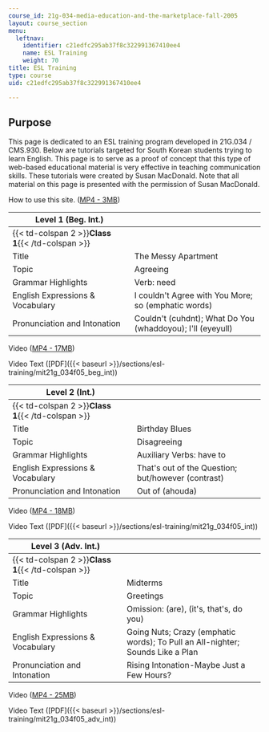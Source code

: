 ```yaml
---
course_id: 21g-034-media-education-and-the-marketplace-fall-2005
layout: course_section
menu:
  leftnav:
    identifier: c21edfc295ab37f8c322991367410ee4
    name: ESL Training
    weight: 70
title: ESL Training
type: course
uid: c21edfc295ab37f8c322991367410ee4

---
```


Purpose
-------

This page is dedicated to an ESL training program developed in 21G.034 / CMS.930. Below are tutorials targeted for South Korean students trying to learn English. This page is to serve as a proof of concept that this type of web-based educational material is very effective in teaching communication skills. These tutorials were created by Susan MacDonald. Note that all material on this page is presented with the permission of Susan MacDonald.

How to use this site. ([MP4 - 3MB](http://archive.org/download/MIT21F.034F05/ocw-21f-034-susan-intro-how-to-220k.mp4))

| Level 1 (Beg. Int.) | &nbsp; |
| --- | --- |
| {{< td-colspan 2 >}}**Class 1**{{< /td-colspan >}} ||
| Title | The Messy Apartment |
| Topic | Agreeing |
| Grammar Highlights | Verb: need |
| English Expressions & Vocabulary | I couldn't Agree with You More; so (emphatic words) |
| Pronunciation and Intonation | Couldn't (cuhdnt); What Do You (whaddoyou); I'll (eyeyull) 

Video ([MP4 - 17MB](http://www.archive.org/download/MIT21F.034F05/ocw-21f-034-susan-beg-int-esl-class-1-220k.mp4))

Video Text ([PDF]({{< baseurl >}}/sections/esl-training/mit21g_034f05_beg_int))

| Level 2 (Int.) | &nbsp; |
| --- | --- |
| {{< td-colspan 2 >}}**Class 1**{{< /td-colspan >}} ||
| Title | Birthday Blues |
| Topic | Disagreeing |
| Grammar Highlights | Auxiliary Verbs: have to |
| English Expressions & Vocabulary | That's out of the Question; but/however (contrast) |
| Pronunciation and Intonation | Out of (ahouda) 

Video ([MP4 - 18MB](http://www.archive.org/download/MIT21F.034F05/ocw-21f-034-susan-int-eslclass-1-220k.mp4))

Video Text ([PDF]({{< baseurl >}}/sections/esl-training/mit21g_034f05_int))

| Level 3 (Adv. Int.) | &nbsp; |
| --- | --- |
| {{< td-colspan 2 >}}**Class 1**{{< /td-colspan >}} ||
| Title | Midterms |
| Topic | Greetings |
| Grammar Highlights | Omission: (are), (it's, that's, do you) |
| English Expressions & Vocabulary | Going Nuts; Crazy (emphatic words); To Pull an All-nighter; Sounds Like a Plan |
| Pronunciation and Intonation | Rising Intonation-Maybe Just a Few Hours? 

Video ([MP4 - 25MB](http://www.archive.org/download/MIT21F.034F05/ocw-21f-034-susan-adv-int-class-1-220k.mp4))

Video Text ([PDF]({{< baseurl >}}/sections/esl-training/mit21g_034f05_adv_int))